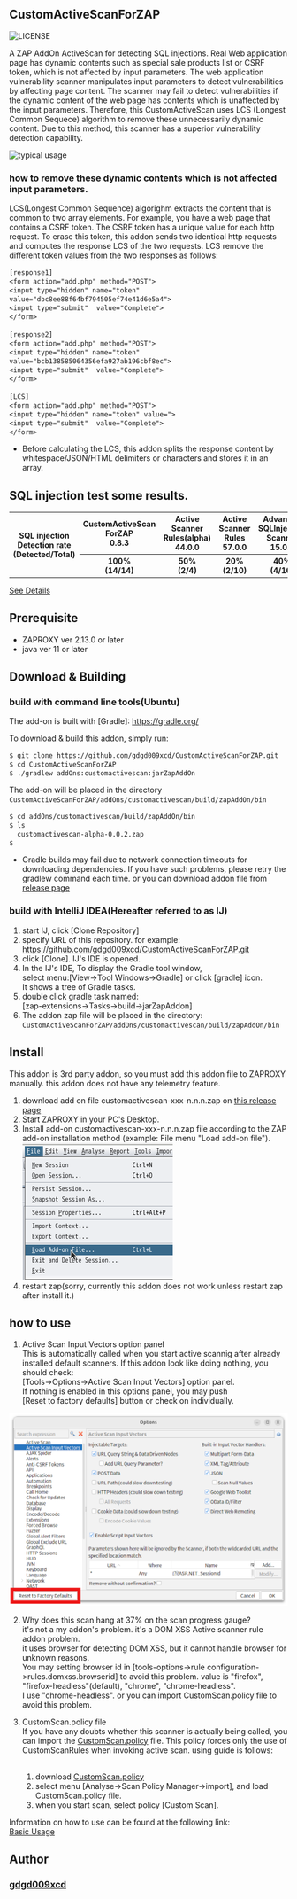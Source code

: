 ## CustomActiveScanForZAP
![LICENSE](https://img.shields.io/github/license/gdgd009xcd/CustomActiveScanForZAP)
 

A ZAP AddOn ActiveScan for detecting SQL injections.
Real Web application page has dynamic contents such as special sale products list or CSRF token, which is not affected by input parameters.
The web application vulnerability scanner manipulates input parameters to detect vulnerabilities by affecting page content. 
The scanner may fail to detect vulnerabilities if the dynamic content of the web page has contents which is unaffected by the input parameters. 
Therefore, this CustomActiveScan uses LCS (Longest Common Sequece) algorithm to remove these unnecessarily dynamic content.
Due to this method, this scanner has a superior vulnerability detection capability.

![typical usage](assets/images/custom.gif)

### how to remove these dynamic contents which is not affected input parameters.

LCS(Longest Common Sequence) algorighm extracts the content that is common to two array elements.
For example, you have a web page that contains a CSRF token. The CSRF token has a unique value for each http request.
To erase this token, this addon sends two identical http requests and computes the response LCS of the two requests.
LCS remove the different token values ​​from the two responses as follows:
 

    [response1]
    <form action="add.php" method="POST">
    <input type="hidden" name="token" value="dbc8ee88f64bf794505ef74e41d6e5a4">
    <input type="submit"  value="Complete">
    </form>
    
    [response2]
    <form action="add.php" method="POST">
    <input type="hidden" name="token" value="bcb138585064356efa927ab196cbf8ec">
    <input type="submit"  value="Complete">
    </form>
    
    [LCS]
    <form action="add.php" method="POST">
    <input type="hidden" name="token" value=">
    <input type="submit"  value="Complete">
    </form>
    

* Before calculating the LCS, this addon splits the response content by whitespace/JSON/HTML delimiters or characters and stores it in an array.

##  SQL injection test some results.
<TABLE>
 <TR><TH ROWSPAN="2">SQL injection Detection rate<BR>(Detected/Total)</TH><TH>CustomActiveScan<BR>ForZAP <BR>0.8.3</TH><TH>Active Scanner Rules(alpha)<BR>44.0.0</TH><TH>Active Scanner Rules<BR>57.0.0</TH><TH>Advanced SQLInjection Scanner<BR>15.0.0</TH></TR>
 <TR><TH>100%<BR>(14/14)</TH><TH>50%<BR>(2/4)</TH><TH>20%<BR>(2/10)</TH><TH>40%<BR>(4/10)</TH></TR>
</TABLE>
  
[See Details](https://github.com/gdgd009xcd/CustomActiveScanForZAP/wiki/99.1.-SQL-injection-detection-test-results-with-ActiveScan)

## Prerequisite

* ZAPROXY ver 2.13.0 or later
* java ver 11 or later

## Download & Building

### build with command line tools(Ubuntu)

The add-on is built with [Gradle]: https://gradle.org/  

To download & build this addon, simply run:  

    $ git clone https://github.com/gdgd009xcd/CustomActiveScanForZAP.git  
    $ cd CustomActiveScanForZAP  
    $ ./gradlew addOns:customactivescan:jarZapAddOn  

The add-on will be placed in the directory `CustomActiveScanForZAP/addOns/customactivescan/build/zapAddOn/bin`

    $ cd addOns/customactivescan/build/zapAddOn/bin  
    $ ls  
      customactivescan-alpha-0.0.2.zap  
    $  

* Gradle builds may fail due to network connection timeouts for downloading dependencies. If you have such problems, please retry the gradlew command each time. or you can download addon file from [release page](https://github.com/gdgd009xcd/CustomActiveScanForZAP/releases)

### build with IntelliJ IDEA(Hereafter referred to as IJ)

1. start IJ, click [Clone Repository]
1. specify URL of this repository. for example:<br>https://github.com/gdgd009xcd/CustomActiveScanForZAP.git
1. click [Clone]. IJ's IDE is opened.
1. In the IJ's IDE, To display the Gradle tool window,<br>select menu:[View->Tool Windows->Gradle] or click [gradle] icon.<br>It shows a tree of Gradle tasks.
1. double click gradle task named:<br>[zap-extensions->Tasks->build->jarZapAddon]
1. The addon zap file will be placed in the directory:<br>`CustomActiveScanForZAP/addOns/customactivescan/build/zapAddOn/bin`

## Install

This addon is 3rd party addon, so you must add this addon file to ZAPROXY manually. this addon does not have any telemetry feature.

1. download add on file customactivescan-xxx-n.n.n.zap on [this release page](https://github.com/gdgd009xcd/CustomActiveScanForZAP/releases)
1. Start ZAPROXY in your PC's Desktop.  
1. Install add-on customactivescan-xxx-n.n.n.zap file according to the ZAP add-on installation method (example: File menu "Load add-on file").<BR>
![AddonInstall](https://raw.githubusercontent.com/gdgd009xcd/RELEASES/master/IMG/ZAP/addoninst.png)<BR>    
1. restart zap(sorry, currently this addon does not work unless restart zap after install it.)

## how to use

1. Active Scan Input Vectors option panel<br>
This is automatically called when you start active scannig after already installed default scanners.
If this addon look like doing nothing, you should check:<br> [Tools->Options->Active Scan Input Vectors] option panel.<br>
If nothing is enabled in this options panel, you may push<br>[Reset to factory defaults] button or check on individually.

![InputVectors](assets/images/activescaninputvectors.png)

2. Why does this scan hang at 37% on the scan progress gauge?<br>
it's not a my addon's problem. it's a DOM XSS Active scanner rule addon problem.<br>
it uses browser for detecting DOM XSS, but it cannot handle browser for unknown reasons.<br>
You may setting browser id in [tools-options->rule configuration->rules.domxss.browserid] to avoid this problem.
value is "firefox", "firefox-headless"(default), "chrome", "chrome-headless".<br>I use "chrome-headless". or you can import CustomScan.policy file to avoid this problem.


3. CustomScan.policy file<br>
If you have any doubts whether this scanner is actually being called, you can import the [CustomScan.policy](CustomScan.policy) file. This policy forces only the use of CustomScanRules when invoking active scan. using guide is follows:<br><br>

   1) download [CustomScan.policy](CustomScan.policy)  
   2) select menu [Analyse->Scan Policy Manager->import], and load CustomScan.policy file.  
   3) when you start scan, select policy [Custom Scan].   

Information on how to use can be found at the following link: <BR>
[Basic Usage](https://github.com/gdgd009xcd/CustomActiveScanForZAP/wiki/1.0.-Basic-Usage)

## Author
### [gdgd009xcd](https://gdgd009xcd.github.io/)
